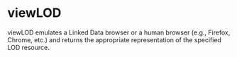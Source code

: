 viewLOD
=======

viewLOD emulates a Linked Data browser or a human browser (e.g., Firefox, Chrome, etc.) and returns the appropriate representation of the specified LOD resource.
